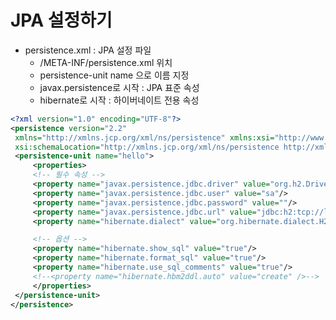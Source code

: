 # JPA 설정하기

- persistence.xml : JPA 설정 파일
  - /META-INF/persistence.xml 위치
  - persistence-unit name 으로 이름 지정
  - javax.persistence로 시작 : JPA 표준 속성
  - hibernate로 시작 : 하이버네이트 전용 속성

```xml
<?xml version="1.0" encoding="UTF-8"?> 
<persistence version="2.2" 
 xmlns="http://xmlns.jcp.org/xml/ns/persistence" xmlns:xsi="http://www.w3.org/2001/XMLSchema-instance" 
 xsi:schemaLocation="http://xmlns.jcp.org/xml/ns/persistence http://xmlns.jcp.org/xml/ns/persistence/persistence_2_2.xsd"> 
 <persistence-unit name="hello"> 
     <properties> 
     <!-- 필수 속성 --> 
     <property name="javax.persistence.jdbc.driver" value="org.h2.Driver"/> 
     <property name="javax.persistence.jdbc.user" value="sa"/> 
     <property name="javax.persistence.jdbc.password" value=""/> 
     <property name="javax.persistence.jdbc.url" value="jdbc:h2:tcp://localhost/~/test"/> 
     <property name="hibernate.dialect" value="org.hibernate.dialect.H2Dialect"/> 

     <!-- 옵션 --> 
     <property name="hibernate.show_sql" value="true"/> 
     <property name="hibernate.format_sql" value="true"/> 
     <property name="hibernate.use_sql_comments" value="true"/> 
     <!--<property name="hibernate.hbm2ddl.auto" value="create" />--> 
     </properties> 
 </persistence-unit> 
</persistence>
```
